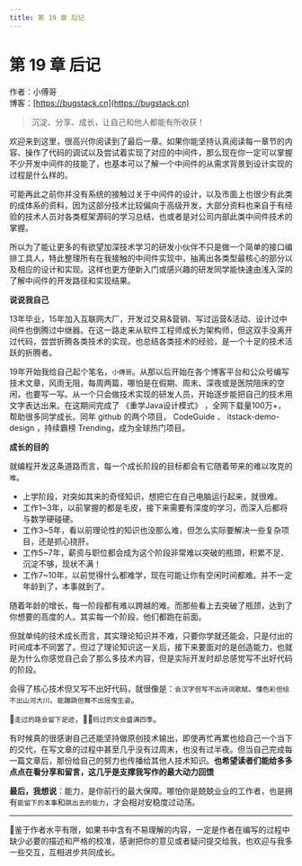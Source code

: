 ```yaml
---
title: 第 19 章 后记
---
```


# 第 19 章 后记

作者：小傅哥
<br/>博客：[https://bugstack.cn](https://bugstack.cn)

>沉淀、分享、成长，让自己和他人都能有所收获！

欢迎来到这里，很高兴你阅读到了最后一章。如果你能坚持认真阅读每一章节的内容、操作了代码的调试以及尝试着实现了对应的中间件，那么现在你一定可以掌握不少开发中间件的技能了，也基本可以了解一个中间件的从需求背景到设计实现的过程是什么样的。

可能再此之前你并没有系统的接触过关于中间件的设计，以及市面上也很少有此类的成体系的资料，因为这部分技术比较偏向于高级开发，大部分资料也来自于有经验的技术人员对各类框架源码的学习总结，也或者是对公司内部此类中间件技术的掌握。

所以为了能让更多的有欲望加深技术学习的研发小伙伴不只是做一个简单的接口编排工具人，特此整理所有在我接触的中间件实现中，抽离出各类型最核心的部分以及相应的设计和实现。这样也更方便新入门或感兴趣的研发同学能快速由浅入深的了解中间件的开发路径和实现结果。

**说说我自己**

13年毕业，15年加入互联网大厂，开发过交易&营销、写过运营&活动、设计过中间件也倒腾过中继器。在这一路走来从软件工程师成长为架构师，但这双手没离开过代码，尝尝折腾各类技术的实现，也总结各类技术的经验，是一个十足的技术活跃的折腾者。

19年开始我给自己起个笔名，`小傅哥`。从那以后开始在各个博客平台和公众号编写技术文章，风雨无阻，每周两篇，哪怕是在假期、周末、深夜或是医院陪床的空闲，也要写一写。从一个只会做技术实现的研发人员，开始逐步能把自己的技术用文字表达出来。在这期间完成了 《重学Java设计模式》 ，全网下载量100万+，帮助很多同学成长。同年 github 的两个项目， CodeGuide 、 itstack-demo-design ，持续霸榜 Trending，成为全球热门项目。

**成长的目的**

<!-- ![](E:\itstack\git\MiddlewareDesign\doc\assets\img\19-1.png) -->

就编程开发这条道路而言，每一个成长阶段的目标都会有它随着带来的难以攻克的`难`。

- 上学阶段，对突如其来的奇怪知识，想把它在自己电脑运行起来，就很难。
- 工作1~3年，以前掌握的都是毛皮，接下来需要有深度的学习，而深入后都将与数学硬碰硬。
- 工作3~5年，看以前理论性的知识也没那么难，但怎么实际要解决一些复杂项目，还是抓心挠肝。
- 工作5~7年，薪资与职位都会成为这个阶段非常难以突破的瓶颈，积累不足、沉淀不够，现状不满！
- 工作7~10年，以前觉得什么都难学，现在可能让你有空闲时间都难。并不一定年龄到了，本事就到了。

随着年龄的增长，每一阶段都有难以跨越的难。而那些看上去突破了瓶颈，达到了你想要的高度的人。其实每一个阶段，他们都跑在前面。

但就单纯的技术成长而言，其实理论知识并不难，只要你学就还能会，只是付出的时间成本不同罢了。但过了理论知识这一关后，接下来要面对的是创造能力，也就是为什么你感觉自己会了那么多技术内容，但是实际开发时却总感觉写不出好代码的阶段。

会得了核心技术但又写不出好代码，就很像是：`会汉字但写不出诗词歌赋`、`懂色彩但绘不出山河大川`、`能蹦跳但舞不出摇曳生姿`。

👣`走过的路会留下足迹`，👨‍💻`‍码过的文会盛满四季`。

有时候真的很感谢自己还能坚持做原创技术输出，即使再忙再累也给自己一个当下的交代，在写文章的过程中甚至几乎没有过周末，也没有过半夜。但当自己完成每一篇文章后，那份给自己的努力也传播给其他人技术知识。**也希望读者们能给多多点点在看分享和留言，这几乎是支撑我写作的最大动力回馈**

**最后，我想说**：能力，是你前行的最大保障。哪怕你是兢兢业业的工作者，也是拥有`能留下的本事`和`跳出去的能力`，才会相对安稳度过动荡。

---

💋鉴于作者水平有限，如果书中含有不易理解的内容，一定是作者在编写的过程中缺少必要的描述和严格的校准，感谢把你的意见或者疑问提交给我，也欢迎与我多一些交互，互相进步共同成长。